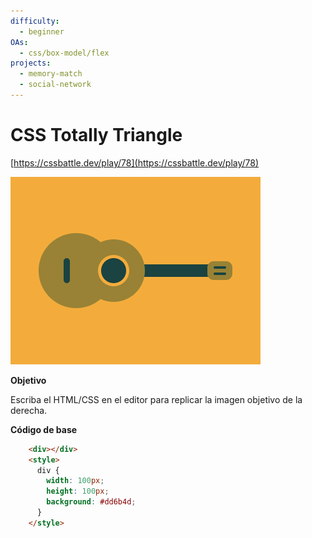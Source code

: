 ```yaml
---
difficulty:
  - beginner
OAs:
  - css/box-model/flex
projects:
  - memory-match
  - social-network
---
```


# CSS Totally Triangle

[https://cssbattle.dev/play/78](https://cssbattle.dev/play/78)

![CSS Ukulele](css_ukulele.png)

__Objetivo__

Escriba el HTML/CSS en el editor para replicar la imagen objetivo de la derecha.

__Código de base__

```html
    <div></div>
    <style>
      div {
        width: 100px;
        height: 100px;
        background: #dd6b4d;
      }
    </style>
```
